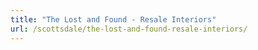 ```yaml
---
title: "The Lost and Found - Resale Interiors"
url: /scottsdale/the-lost-and-found-resale-interiors/
---
```

